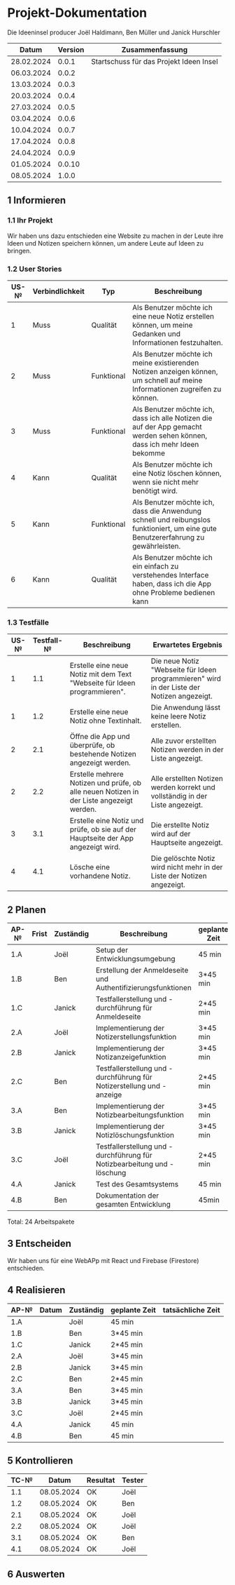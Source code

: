 # Projekt-Dokumentation


Die Ideeninsel producer Joël Haldimann, Ben Müller und Janick Hurschler

 | Datum | Version | Zusammenfassung                                              |
| ----- | ------- | ------------------------------------------------------------ |
| 28.02.2024      | 0.0.1   | Startschuss für das Projekt Ideen Insel |
| 06.03.2024      | 0.0.2   |                                                              |
| 13.03.2024      | 0.0.3   |                                                              |
| 20.03.2024      | 0.0.4   |                                                              |
| 27.03.2024      | 0.0.5   |                                                              |
| 03.04.2024      | 0.0.6   |                                                              |
| 10.04.2024      | 0.0.7   |                                                              |
| 17.04.2024      | 0.0.8   |                                                              |
| 24.04.2024      | 0.0.9   |                                                              |
| 01.05.2024      | 0.0.10  |                                                              |
| 08.05.2024      | 1.0.0   |                                                              |

## 1 Informieren

### 1.1 Ihr Projekt

Wir haben uns dazu entschieden eine Website zu machen in der Leute ihre Ideen und Notizen speichern können, um andere Leute auf Ideen zu bringen.


### 1.2 User Stories

| US-№ | Verbindlichkeit | Typ  | Beschreibung                       |
| ---- | --------------- | ---- | ---------------------------------- |
| 1    |       Muss          |   Qualität   | Als Benutzer möchte ich eine neue Notiz erstellen können, um meine Gedanken und Informationen festzuhalten. |
| 2  |       Muss          |   Funktional   |      Als Benutzer möchte ich meine existierenden Notizen anzeigen können, um schnell auf meine Informationen zugreifen zu können.|
| 3  |        Muss         |  Funktional    |  Als Benutzer möchte ich, dass ich alle Notizen die auf der App gemacht werden sehen können, dass ich mehr Ideen bekomme      |
| 4  |       Kann          |  Qualität    |  Als Benutzer möchte ich eine Notiz löschen können, wenn sie nicht mehr benötigt wird.                                  |
| 5  |       Kann          |  Funktional    |  Als Benutzer möchte ich, dass die Anwendung schnell und reibungslos funktioniert, um eine gute Benutzererfahrung zu gewährleisten.     |
| 6  |       Kann          |  Qualität    |  Als Benutzer möchte ich ein einfach zu verstehendes Interface haben, dass ich die App ohne Probleme bedienen kann                          |






### 1.3 Testfälle


| US-№ | Testfall-№ | Beschreibung                                                                                                 | Erwartetes Ergebnis                                                                                                  |
| ---- | ---------- | ----------------------------------------------------------------------------------------------------------- | -------------------------------------------------------------------------------------------------------------------- |
| 1    | 1.1        | Erstelle eine neue Notiz mit dem Text "Webseite für Ideen programmieren".                                                       | Die neue Notiz "Webseite für Ideen programmieren" wird in der Liste der Notizen angezeigt.            |
| 1    | 1.2        | Erstelle eine neue Notiz ohne Textinhalt.                                                                    | Die Anwendung lässt keine leere Notiz erstellen.                                        |
| 2    | 2.1        | Öffne die App und überprüfe, ob bestehende Notizen angezeigt werden.                                         | Alle zuvor erstellten Notizen werden in der Liste angezeigt.                                                         |
| 2    | 2.2        | Erstelle mehrere Notizen und prüfe, ob alle neuen Notizen in der Liste angezeigt werden.                    | Alle erstellten Notizen werden korrekt und vollständig in der Liste angezeigt.                                        |
| 3    | 3.1        | Erstelle eine Notiz und prüfe, ob sie auf der Hauptseite der App angezeigt wird.                             | Die erstellte Notiz wird auf der Hauptseite angezeigt.                                                               |
| 4    | 4.1        | Lösche eine vorhandene Notiz.                                                                                | Die gelöschte Notiz wird nicht mehr in der Liste der Notizen angezeigt.                                               |



## 2 Planen

| AP-№ | Frist | Zuständig | Beschreibung | geplante Zeit |
| ---- | ----- | --------- | ------------ | ------------- |
| 1.A  |       |Joël|Setup der Entwicklungsumgebung|45 min|
|  1.B |       |Ben|Erstellung der Anmeldeseite und Authentifizierungsfunktionen |    3*45 min |
|  1.C |       |Janick|Testfallerstellung und -durchführung für Anmeldeseite |        2*45 min |
| 2.A  |       | Joël |Implementierung der Notizerstellungsfunktion|3*45 min|
| 2.B  |       |Janick |Implementierung der Notizanzeigefunktion |3*45 min |
| 2.C  |       | Ben |Testfallerstellung und -durchführung für Notizerstellung und -anzeige |2*45 min |
| 3.A  |       | Ben |Implementierung der Notizbearbeitungsfunktion |3*45 min|
| 3.B  |       | Janick|Implementierung der Notizlöschungsfunktion|3*45 min|
| 3.C  |       | Joël | Testfallerstellung und -durchführung für Notizbearbeitung und -löschung |2*45 min |
| 4.A  |       | Janick  |Test des Gesamtsystems | 45 min |
| 4.B  |       | Ben|Dokumentation der gesamten Entwicklung | 45min |

Total: 24 Arbeitspakete

## 3 Entscheiden
Wir haben uns für eine WebAPp mit React und Firebase (Firestore) entschieden.

## 4 Realisieren
| AP-№ | Datum | Zuständig | geplante Zeit | tatsächliche Zeit |
| ---- | ----- | --------- | ------------- | ----------------- |
| 1.A  |       | Joël      | 45 min        |                   |
| 1.B  |       | Ben       | 3*45 min      |                   |
| 1.C  |       | Janick    | 2*45 min      |                   |
| 2.A  |       | Joël      | 3*45 min      |                   |
| 2.B  |       | Janick    | 3*45 min      |                   |
| 2.C  |       | Ben       | 2*45 min      |                   |
| 3.A  |       | Ben       | 3*45 min      |                   |
| 3.B  |       | Janick    | 3*45 min      |                   |
| 3.C  |       | Joël      | 2*45 min      |                   |
| 4.A  |       | Janick    | 45 min        |                   |
| 4.B  |       | Ben       | 45 min        |                   |



## 5 Kontrollieren

| TC-№ | Datum | Resultat | Tester |
| ---- | ----- | -------- | ------ |
| 1.1  | 08.05.2024      |    OK      |   Joël     |
| 1.2  | 08.05.2024         |    OK      |    Ben    |
| 2.1  |  08.05.2024        |      OK    |    Joël    |
| 2.2  |  08.05.2024        |        OK  |   Joël     |
| 3.1  | 08.05.2024         |      OK    |    Ben    |
| 4.1  |  08.05.2024        |        OK  |    Joël    |




## 6 Auswerten




